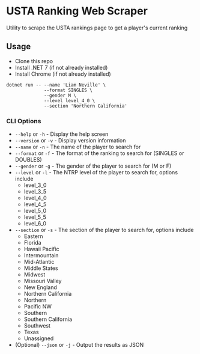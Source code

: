 # USTA Ranking Web Scraper

Utility to scrape the USTA rankings page to get a player's current ranking

## Usage

- Clone this repo
- Install .NET 7 (if not already installed)
- Install Chrome (if not already installed)

```console
dotnet run -- --name 'Liam Neville' \
              --format SINGLES \
              --gender M \
              --level level_4_0 \
              --section 'Northern California'
```

### CLI Options

- `--help` or `-h` - Display the help screen
- `--version` or `-v` - Display version information
- `--name` or `-n` - The name of the player to search for
- `--format` or `-f` - The format of the ranking to search for (SINGLES or DOUBLES)
- `--gender` or `-g` - The gender of the player to search for (M or F)
- `--level` or `-l` - The NTRP level of the player to search for, options include
  - level_3_0
  - level_3_5
  - level_4_0
  - level_4_5
  - level_5_0
  - level_5_5
  - level_6_0
- `--section` or `-s` - The section of the player to search for, options include
  - Eastern
  - Florida
  - Hawaii Pacific
  - Intermountain
  - Mid-Atlantic
  - Middle States
  - Midwest
  - Missouri Valley
  - New England
  - Northern California
  - Northern
  - Pacific NW
  - Southern
  - Southern California
  - Southwest
  - Texas
  - Unassigned
- (Optional) `--json` or `-j` - Output the results as JSON
